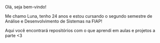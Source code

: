 Olá, seja bem-vindo!

Me chamo Luna, tenho 24 anos e estou cursando o segundo semestre de Análise e Desenvolvimento de Sistemas na FIAP!

Aqui você encontrará repositórios com o que aprendi em aulas e projetos a parte <3

<!---
LunaFaustino/LunaFaustino is a ✨ special ✨ repository because its `README.md` (this file) appears on your GitHub profile.
You can click the Preview link to take a look at your changes.
--->
